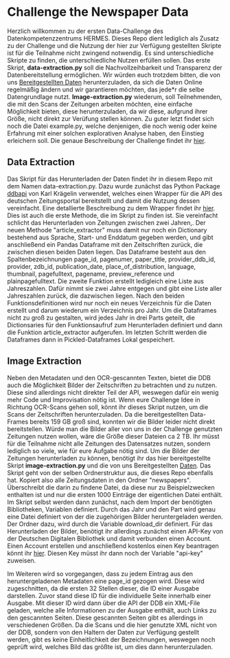 # Challenge the Newspaper Data

Herzlich willkommen zu der ersten Data-Challenge des Datenkompetenzzentrums HERMES. Dieses Repo dient lediglich als Zusatz zu der Challenge und die Nutzung der hier zur Verfügung gestellten Skripte ist für die Teilnahme nicht zwingend notwendig. Es sind unterschiedliche Skripte zu finden, die unterschiedliche Nutzen erfüllen sollen. Das erste Skript, **data-extraction.py** soll die Nachvollzeihbarkeit und Transparenz der Datenbereitstellung ermöglichen. Wir würden euch trotzdem bitten, die von uns [Bereitgestellten Daten](https://hessenbox.uni-marburg.de/getlink/fi5WMibFaZX2ueh4xBvqwM/Datensatz) herunterzuladen, da sich die Daten Online regelmäßig ändern und wir garantieren möchten, das jede*r die selbe Datengrundlage nutzt. **Image-extraction.py** wiederum, soll Teilnehmenden, die mit den Scans der Zeitungen arbeiten möchten, eine einfache Möglichkeit bieten, diese herunterzuladen, da wir diese, aufgrund ihrer Größe, nicht direkt zur Verüfung stellen können. Zu guter letzt findet sich noch die Datei example.py, welche denjenigen, die noch wenig oder keine Erfahrung mit einer solchen explorativen Analyse haben, den Einstieg erleichern soll.
Die genaue Beschreibung der Challenge findet ihr [hier](https://hermes-hub.de/formate/challenges/challenges-ausschreibungen/challenge24_1.html). 


## Data Extraction

Das Skript für das Herunterladen der Daten findet ihr in diesem Repo mit dem Namen data-extraction.py. Dazu wurde zunächst das Python Package [ddbapi](https://pypi.org/project/ddbapi/) von Karl Krägelin verwendet, welches einen Wrapper für die API des deutschen Zeitungsportal bereitstellt und damit die Nutzung dessen vereinfacht. Eine detallierte Beschreibung zu dem Wrapper findet ihr [hier](https://deepnote.com/app/karl-kragelin-b83c/Zeitungsportal-API-d9224dda-8e26-4b35-a6d7-40e9507b1151). Dies ist auch die erste Methode, die im Skript zu finden ist. Sie vereinfacht schlicht das Herunterladen von Zeitungen zwischen zwei Jahren,. Der neuen Methode "article_extractor" muss damit nur noch ein Dictionary bestehend aus Sprache, Start- und Enddatum gegeben werden, und gibt anschließend ein Pandas Dataframe mit den Zeitschriften zurück, die zwischen diesen beiden Daten liegen. Das Dataframe besteht aus den Spaltenbezeichnungen page_id, pagenumer, paper_title, provider_ddb_id, provider, zdb_id, publication_date, place_of_distribution, language, thumbnail, pagefulltext, pagename, preview_reference und plainpagefulltext. Die zweite Funktion erstellt ledigleich eine Liste aus Jahreszahlen. Dafür nimmt sie zwei Jahre entgegen und gibt eine Liste aller Jahreszahlen zurück, die dazwischen liegen. Nach den beiden Funktionsdefinitionen wird nur noch ein neues Verzeichnis für die Daten erstellt und darum wiederum ein Verzeichnis pro Jahr. Um die Dataframes nicht zu groß zu gestalten, wird jedes Jahr in drei Parts geteilt, die Dictionsaries für den Funktionsaufruf zum Herunterladen definiert und dann die Funktion article_extractor aufgerufen. Im letzten Schritt werden die Dataframes dann in Pickled-Dataframes Lokal gespeichert.



## Image Extraction

Neben den Metadaten und den OCR-gescannten Texten, bietet die DDB auch die Möglichkeit Bilder der Zeitschriften zu betrachten und zu nutzen. Diese sind allerdings nicht direkter Teil der API, weswegen dafür ein wenig mehr Code und Improvisation nötig ist. Wenn eure Challenge Idee in Richtung OCR-Scans gehen soll, könnt ihr dieses Skript nutzen, um die Scans der Zeitschriften herunterzuladen. Da die bereitgestellten Data-Frames bereits 159 GB groß sind, konnten wir die Bilder leider nicht direkt bereitstellen. Würde man die Bilder aller von uns in der Challenge genutzten Zeitungen nutzen wollen, wäre die Größe dieser Dateien ca 2 TB. Ihr müsst für die Teilnahme nicht alle Zeitungen des Datensatzes nutzen, sondern lediglich so viele, wie für eure Aufgabe nötig sind.
Um die Bilder der Zeitungen herunterladen zu können, benötigt ihr das hier bereitgestellte Skript **image-extraction.py** und die von uns Bereitgestellten [Daten](https://hessenbox.uni-marburg.de/getlink/fi5WMibFaZX2ueh4xBvqwM/Datensatz). Das Skript geht von der selben Ordnerstruktur aus, die dieses Repo ebenfalls hat. Kopiert also alle Zeitungsdaten in den Ordner "newspapers". Überschreibt die darin zu findene Datei, da diese nur zu Beispielzwecken enthalten ist und nur die ersten 1000 Einträge der eigentlichen Datei enthält.
Im Skript selbst werden dann zunächst, nach dem Import der benötigten Bibliotheken, Variablen definiert. Durch das Jahr und den Part wird genau eine Datei definiert von der die zugehörigen Bilder heruntergeladen werden. Der Ordner dazu, wird durch die Variable download_dir definiert. Für das Herunterladen der Bilder, benötigt ihr allerdings zunächst einen API-Key von der Deutschen Digitalen Bibliothek und damit verbunden einen Account. Einen Account erstellen und anschließend kostenlos einen Key beantragen könnt ihr [hier](https://www.deutsche-digitale-bibliothek.de/?doLogin=true&referrer=%2Fuser%2Fapikey). Diesen Key müsst ihr dann noch der Variable "api-key" zuweisen.

Im Weiteren wird so vorgegangen, dass zu jedem Eintrag aus den heruntergeladenen Metadaten eine page_id gezogen wird. Diese wird  zugeschnitten, da die ersten 32 Stellen dieser, die ID einer Ausgabe darstellen. Zuvor stand diese ID für die individuelle Seite innerhalb einer Ausgabe. Mit dieser ID wird dann über die API der DDB ein XML-File geladen, welche alle Informationen zu der Ausgabe enthält, auch Links zu den gescannten Seiten. Diese gescannten Seiten gibt es allerdings in verschiedenen Größen. Da die Scans und die hier genutzte XML nicht von der DDB, sondern von den Haltern der Daten zur Verfügung gestellt werden, gibt es keine Einheitlichkeit der Bezeichnungen, weswegen noch geprüft wird, welches Bild das größte ist, um dies dann herunterzuladen.
